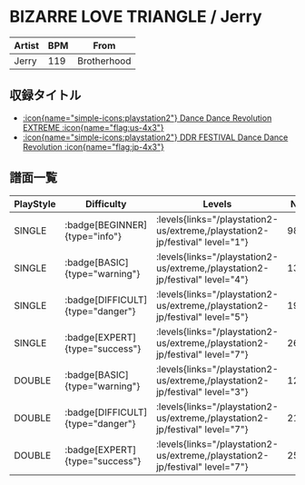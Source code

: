 # BIZARRE LOVE TRIANGLE / Jerry

|Artist|BPM|From|
|------|---|----|
|Jerry|119|Brotherhood|

## 収録タイトル

- [:icon{name="simple-icons:playstation2"} Dance Dance Revolution EXTREME :icon{name="flag:us-4x3"}](/playstation2-us/extreme)
- [:icon{name="simple-icons:playstation2"} DDR FESTIVAL Dance Dance Revolution :icon{name="flag:jp-4x3"}](/playstation2-jp/festival)

## 譜面一覧

|PlayStyle|Difficulty|Levels|Notes|Movie|
|---------|----------|------|-----|-----|
|SINGLE| :badge[BEGINNER]{type="info"}| :levels{links="/playstation2-us/extreme,/playstation2-jp/festival" level="1"}|98/0||
|SINGLE| :badge[BASIC]{type="warning"}| :levels{links="/playstation2-us/extreme,/playstation2-jp/festival" level="4"}|130/12||
|SINGLE| :badge[DIFFICULT]{type="danger"}| :levels{links="/playstation2-us/extreme,/playstation2-jp/festival" level="5"}|198/10||
|SINGLE| :badge[EXPERT]{type="success"}| :levels{links="/playstation2-us/extreme,/playstation2-jp/festival" level="7"}|263/17||
|DOUBLE| :badge[BASIC]{type="warning"}| :levels{links="/playstation2-us/extreme,/playstation2-jp/festival" level="3"}|121/8||
|DOUBLE| :badge[DIFFICULT]{type="danger"}| :levels{links="/playstation2-us/extreme,/playstation2-jp/festival" level="7"}|211/25||
|DOUBLE| :badge[EXPERT]{type="success"}| :levels{links="/playstation2-us/extreme,/playstation2-jp/festival" level="7"}|258/17||
